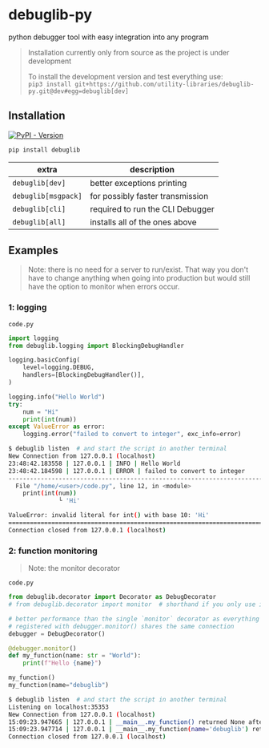 # debuglib-py

python debugger tool with easy integration into any program

> Installation currently only from source as the project is under development
> 
> To install the development version and test everything use:  
> `pip3 install git+https://github.com/utility-libraries/debuglib-py.git@dev#egg=debuglib[dev]`

## Installation

[![PyPI - Version](https://img.shields.io/pypi/v/inifini)](https://pypi.org/project/inifini/)

```bash
pip install debuglib
```

| extra               | description                      |
|---------------------|----------------------------------|
| `debuglib[dev]`     | better exceptions printing       |
| `debuglib[msgpack]` | for possibly faster transmission |
| `debuglib[cli]`     | required to run the CLI Debugger |
| `debuglib[all]`     | installs all of the ones above   |

## Examples

> Note: there is no need for a server to run/exist.
> That way you don't have to change anything when going into production
> but would still have the option to monitor when errors occur.

### 1: logging

`code.py`
```python
import logging
from debuglib.logging import BlockingDebugHandler

logging.basicConfig(
    level=logging.DEBUG,
    handlers=[BlockingDebugHandler()],
)

logging.info("Hello World")
try:
    num = "Hi"
    print(int(num))
except ValueError as error:
    logging.error("failed to convert to integer", exc_info=error)
```

```bash
$ debuglib listen  # and start the script in another terminal
New Connection from 127.0.0.1 (localhost)
23:48:42.183558 | 127.0.0.1 | INFO | Hello World
23:48:42.184598 | 127.0.0.1 | ERROR | failed to convert to integer
--------------------------------------------------------------------------------
  File "/home/<user>/code.py", line 12, in <module>
    print(int(num))
              └ 'Hi'

ValueError: invalid literal for int() with base 10: 'Hi'
================================================================================
Connection closed from 127.0.0.1 (localhost)
```

### 2: function monitoring

> Note: the monitor decorator

`code.py`
```python
from debuglib.decorator import Decorator as DebugDecorator
# from debuglib.decorator import monitor  # shorthand if you only use it once

# better performance than the single `monitor` decorator as everything 
# registered with debugger.monitor() shares the same connection
debugger = DebugDecorator()

@debugger.monitor()
def my_function(name: str = "World"):
    print(f"Hello {name}")

my_function()
my_function(name="debuglib")
```

```bash
$ debuglib listen  # and start the script in another terminal
Listening on localhost:35353
New Connection from 127.0.0.1 (localhost)
15:09:23.947665 | 127.0.0.1 | __main__.my_function() returned None after 6.232000032468932e-06s
15:09:23.947714 | 127.0.0.1 | __main__.my_function(name='debuglib') returned None after 3.716999799507903e-06s
Connection closed from 127.0.0.1 (localhost)
```
